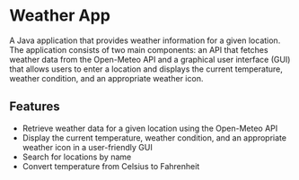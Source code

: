 # Weather App

A Java application that provides weather information for a given location. The application consists of two main components: an API that fetches weather data from the Open-Meteo API and a graphical user interface (GUI) that allows users to enter a location and displays the current temperature, weather condition, and an appropriate weather icon.

## Features

- Retrieve weather data for a given location using the Open-Meteo API
- Display the current temperature, weather condition, and an appropriate weather icon in a user-friendly GUI
- Search for locations by name
- Convert temperature from Celsius to Fahrenheit

